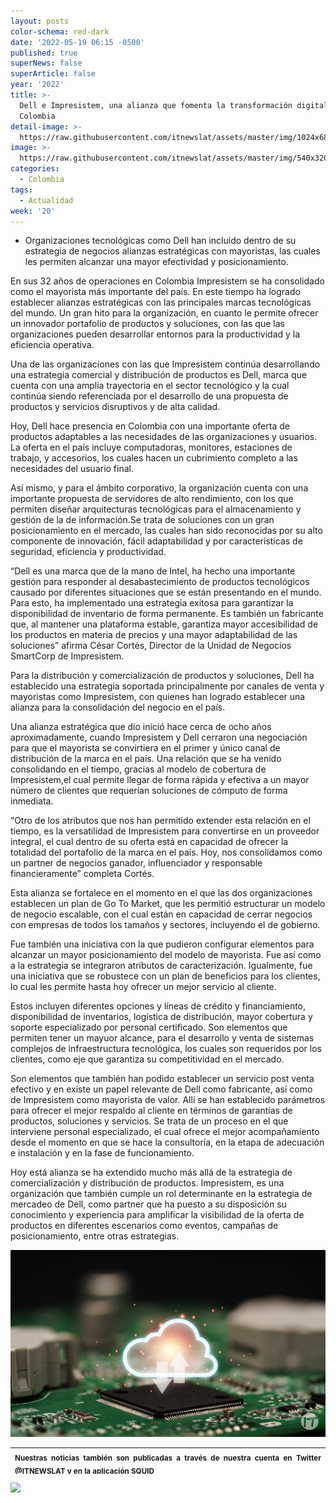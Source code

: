 ```yaml
---
layout: posts
color-schema: red-dark
date: '2022-05-19 06:15 -0500'
published: true
superNews: false
superArticle: false
year: '2022'
title: >-
  Dell e Impresistem, una alianza que fomenta la transformación digital en
  Colombia
detail-image: >-
  https://raw.githubusercontent.com/itnewslat/assets/master/img/1024x680/chip-con-nube-g.jpg
image: >-
  https://raw.githubusercontent.com/itnewslat/assets/master/img/540x320/chip-con-nube-p.jpg
categories:
  - Colombia
tags:
  - Actualidad
week: '20'
---
```

- Organizaciones tecnológicas como Dell han incluido dentro de su estrategia de negocios alianzas estratégicas con mayoristas, las cuales les permiten alcanzar una mayor efectividad y posicionamiento.

En sus 32 años de operaciones en Colombia Impresistem se ha consolidado como el mayorista más importante del país. En este tiempo ha logrado establecer alianzas estratégicas con las principales marcas tecnológicas del mundo. Un gran hito para la organización, en cuanto le permite ofrecer un innovador portafolio de productos y soluciones, con las que las organizaciones pueden desarrollar entornos para la productividad y la eficiencia operativa. 

Una de las organizaciones con las que Impresistem continúa desarrollando una estrategia comercial y distribución de productos es Dell, marca que cuenta con una amplia trayectoria en el sector tecnológico y la cual continúa siendo referenciada por el desarrollo de una propuesta de productos y servicios disruptivos y de alta calidad. 

Hoy, Dell hace presencia en Colombia con una importante oferta de productos adaptables a las necesidades de las organizaciones y usuarios. La oferta en el país incluye computadoras, monitores, estaciones de trabajo, y accesorios, los cuales hacen un cubrimiento completo a las necesidades del usuario final. 

Así mismo, y para el ámbito corporativo, la organización cuenta con una importante propuesta de servidores de alto rendimiento, con los que permiten diseñar arquitecturas tecnológicas para el almacenamiento y gestión de la de información.Se trata de soluciones con un gran posicionamiento en el mercado, las cuales han sido reconocidas por su alto componente de innovación, fácil adaptabilidad y por características de seguridad, eficiencia y productividad. 

“Dell es una marca que de la mano de Intel, ha hecho una importante gestión para responder al desabastecimiento de productos tecnológicos causado por diferentes situaciones que se están presentando en el mundo. Para esto, ha implementado una estrategia exitosa para garantizar la disponibilidad de inventario de forma permanente. Es también un fabricante que, al mantener una plataforma estable, garantiza mayor accesibilidad de los productos en materia de precios y una mayor adaptabilidad de las soluciones” afirma César Cortés, Director de la Unidad de Negocios SmartCorp de Impresistem. 

Para la distribución y comercialización de productos y soluciones, Dell ha establecido una estrategia soportada principalmente por canales de venta y mayoristas como Impresistem, con quienes han logrado establecer una alianza para la consolidación del negocio en el país. 

Una alianza estratégica que dio inició hace cerca de ocho años aproximadamente, cuando Impresistem y Dell cerraron una negociación para que el mayorista se convirtiera en el primer y único canal de distribución de la marca en el país. Una relación que se ha venido consolidando en el tiempo, gracias al modelo de cobertura de Impresistem,el cual permite llegar de forma rápida y efectiva a un mayor número de clientes que requerían soluciones de cómputo de forma inmediata. 

“Otro de los atributos que nos han permitido extender esta relación en el tiempo, es la versatilidad de Impresistem para convertirse en un proveedor integral, el cual dentro de su oferta está en capacidad de ofrecer la totalidad del portafolio de la marca en el país. Hoy, nos consolidamos como un partner de negocios ganador, influenciador y responsable financieramente” completa Cortés. 

Esta alianza se fortalece en el momento en el que las dos organizaciones establecen un plan de Go To Market, que les permitió estructurar un modelo de negocio escalable, con el cual están en capacidad de cerrar negocios con empresas de todos los tamaños y sectores, incluyendo el de gobierno. 

Fue también una iniciativa con la que pudieron configurar elementos para alcanzar un mayor posicionamiento del modelo de mayorista. Fue así como a la estrategia se integraron atributos de caracterización. Igualmente, fue una iniciativa que se robustece con un plan de beneficios para los clientes, lo cual les permite hasta hoy ofrecer un mejor servicio al cliente. 

Estos incluyen diferentes opciones y líneas de crédito y financiamiento, disponibilidad de inventarios, logística de distribución, mayor cobertura y soporte especializado por personal certificado. Son elementos que permiten tener un mayuor alcance, para el desarrollo y venta de sistemas complejos de infraestructura tecnológica, los cuales son requeridos por los clientes, como eje que garantiza su competitividad en el mercado. 

Son elementos que también han podido establecer un servicio post venta efectivo y en existe un papel relevante de Dell como fabricante, así como de Impresistem como mayorista de valor. Allí se han establecido parámetros para ofrecer el mejor respaldo al cliente en términos de garantías de productos, soluciones y servicios. Se trata de un proceso en el que interviene personal especializado, el cual ofrece el mejor acompañamiento desde el momento en que se hace la consultoría, en la etapa de adecuación e instalación y en la fase de funcionamiento. 

Hoy está alianza se ha extendido mucho más allá de la estrategia de comercialización y distribución de productos. Impresistem, es una organización que también cumple un rol determinante en la estrategia de mercadeo de Dell, como partner que ha puesto a su disposición su conocimiento y experiencia para amplificar la visibilidad de la oferta de productos en diferentes escenarios como eventos, campañas de posicionamiento, entre otras estrategias. 

![](https://raw.githubusercontent.com/itnewslat/assets/master/img/540x320/chip-con-nube-p.jpg)

<table style="height: 42px;" width="569">
<tbody>
<tr>
<td style="text-align: justify;"><sub><strong>Nuestras noticias también son publicadas a través de nuestra cuenta en Twitter <a href="https://twitter.com/itnewslat?lang=es">@ITNEWSLAT</a> y en la aplicación <a href="https://squidapp.co/en/">SQUID</a></strong></sub></td>
</tr>
</tbody>
</table>

<img src="https://tracker.metricool.com/c3po.jpg?hash=56f88a41e39ab42c063cc51676587a04"/>